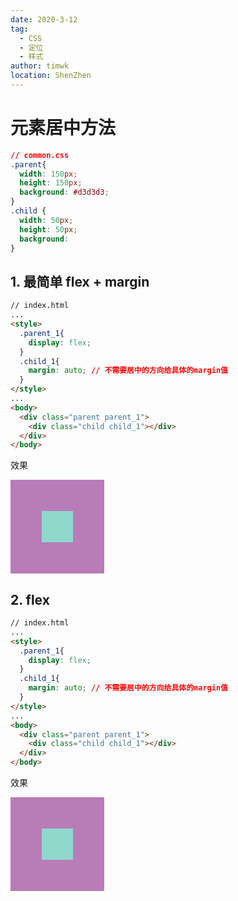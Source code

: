 ```yaml
---
date: 2020-3-12
tag: 
  - CSS
  - 定位
  - 样式
author: timwk
location: ShenZhen  
---
```

<style>
  .parent{
    width: 150px; 
    height: 150px; 
    background: rgba(138,39,140,0.6);
  }
  .child {
    width: 50px;
    height: 50px;
    background: rgba(127,255,212,0.7)
  }
  .parent_1{ display: flex; }
  .child_1{ margin: auto; }
  .parent_2{
    display: flex;
    justify-content: center;
    align-items: center;
  }
</style>

# 元素居中方法
```css
// common.css
.parent{
  width: 150px; 
  height: 150px; 
  background: #d3d3d3;
}
.child {
  width: 50px;
  height: 50px;
  background: 
}
```
## 1. 最简单 flex + margin 
```html
// index.html
...
<style>
  .parent_1{
    display: flex;
  }
  .child_1{
    margin: auto; // 不需要居中的方向给具体的margin值
  } 
</style>
...
<body>
  <div class="parent parent_1">
    <div class="child child_1"></div>
  </div>
</body>

```
效果
<div  class="parent parent_1">
  <div class="child child_1"></div>
</div>

## 2. flex

```html
// index.html
...
<style>
  .parent_1{
    display: flex;
  }
  .child_1{
    margin: auto; // 不需要居中的方向给具体的margin值
  } 
</style>
...
<body>
  <div class="parent parent_1">
    <div class="child child_1"></div>
  </div>
</body>

```
效果
<div  class="parent parent_2">
  <div class="child child_2"></div>
</div>